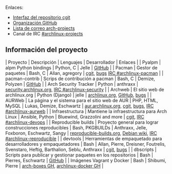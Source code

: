 Enlaces:

*   [Interfaz del repositorio cgit](https://git.archlinux.org/)
*   [Organización GitHub](https://github.com/archlinux)
*   [Lista de correo arch-projects](https://lists.archlinux.org/listinfo/arch-projects)
*   Canal de IRC [#archlinux-projects](ircs://chat.freenode.net/archlinux-projects)

## Información del proyecto

| Proyecto | Descripción | Lenguajes | Desarrollador | Enlaces |
| Pyalpm | alpm Python bindings | Python, C | Jelle | [GitHub](https://github.com/archlinux/pyalpm) |
| Pacman | Gestor de paquetes | Bash, C | Allan, agregory | [cgit](https://git.archlinux.org/pacman.git/), [bugs](https://bugs.archlinux.org/index.php?project=3&do=index&switch=1) [IRC #archlinux-pacman](ircs://chat.freenode.net/archlinux-pacman) |
| pacman-contrib | Scrips de contribución a pacman | Bash, C | Demize, Polyzen | [GitHub](https://github.com/kyrias/pacman-contrib) |
| Arch Security Tracker | Python | anthraxx | [security.archlinux.org](https://security.archlinux.org), [IRC #archlinux-security](ircs://chat.freenode.net/archlinux-security) |
| Archweb | El sitio web de archlinux.org | Python (Django) | jelle | [archlinux.org](https://archlinux.org), [GitHub](https://github.com/archlinux/archweb), [bugs](https://bugs.archlinux.org/index.php?string=archweb&project=1) |
| AURWeb | La página y el sistema para el sitio web de AUR | PHP, HTML, MySQL | Lukas, Demize, Eschwartz | [aur.archlinux.org](https://aur.archlinux.org), [cgit](https://git.archlinux.org/aurweb.git/), [bugs](https://bugs.archlinux.org/index.php?project=2&do=index&switch=1), [IRC #archlinux-aurweb](ircs://chat.freenode.net/archlinux-aurweb) |
| Infraestructura | Mantiene la infraestructura para Arch Linux | Ansible, Python | Bluewind, Grazzolini and more | [cgit](https://git.archlinux.org/infrastructure.git/), [IRC #archlinux-devops](ircs://chat.freenode.net/archlinux-devops) |
| Reproducible builds | Proyecto general para lograr construcciones reproducibles | Bash, PKGBUILDs | Anthraxx, Jelle, Foxboron, Eschwartz, Sangy | [reproducible-builds.org](https://reproducible-builds.org/), [Debian wiki](https://wiki.debian.org/ReproducibleBuilds), [IRC #archlinux-reproducible](ircs://chat.freenode.net/archlinux-reproducible) |
| devtools | Herramientas de empaquetado para desarrolladores y empaquetadores | Bash | Allan, Pierre, Dreisner, Foutrelis, Svenstaro, Heftig, Barthalion, Seblu, Anthraxx | [cgit](https://git.archlinux.org/devtools.git/), [bugs](https://bugs.archlinux.org/index.php?string=devtools&project=1) |
| dbscripts | Scripts para publicar y gestionar paquetes en los repositorios | Bash | Pierres, Eschwartz | [GitHub](https://github.com/archlinux/dbscripts) |
| Imágenes Vagrant y Docker | Bash | Shibumi, Pierre | [arch-boxes GH](https://github.com/archlinux/arch-boxes), [archlinux-docker GH](https://github.com/archlinux/archlinux-docker) |